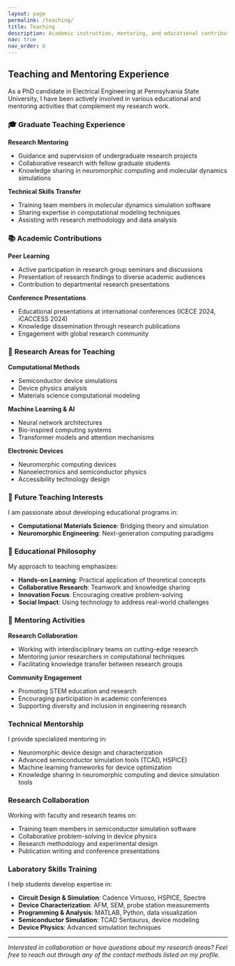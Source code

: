 ```yaml
---
layout: page
permalink: /teaching/
title: Teaching
description: Academic instruction, mentoring, and educational contributions during my PhD journey.
nav: true
nav_order: 6
---
```


## Teaching and Mentoring Experience

As a PhD candidate in Electrical Engineering at Pennsylvania State University, I have been actively involved in various educational and mentoring activities that complement my research work.

### 🎓 **Graduate Teaching Experience**

**Research Mentoring**

- Guidance and supervision of undergraduate research projects
- Collaborative research with fellow graduate students
- Knowledge sharing in neuromorphic computing and molecular dynamics simulations

**Technical Skills Transfer**

- Training team members in molecular dynamics simulation software
- Sharing expertise in computational modeling techniques
- Assisting with research methodology and data analysis

### 📚 **Academic Contributions**

**Peer Learning**

- Active participation in research group seminars and discussions
- Presentation of research findings to diverse academic audiences
- Contribution to departmental research presentations

**Conference Presentations**

- Educational presentations at international conferences (ICECE 2024, iCACCESS 2024)
- Knowledge dissemination through research publications
- Engagement with global research community

### 🔬 **Research Areas for Teaching**

**Computational Methods**

- Semiconductor device simulations
- Device physics analysis
- Materials science computational modeling

**Machine Learning & AI**

- Neural network architectures
- Bio-inspired computing systems
- Transformer models and attention mechanisms

**Electronic Devices**

- Neuromorphic computing devices
- Nanoelectronics and semiconductor physics
- Accessibility technology design

### 🎯 **Future Teaching Interests**

I am passionate about developing educational programs in:

- **Computational Materials Science**: Bridging theory and simulation
- **Neuromorphic Engineering**: Next-generation computing paradigms

### 📖 **Educational Philosophy**

My approach to teaching emphasizes:

- **Hands-on Learning**: Practical application of theoretical concepts
- **Collaborative Research**: Teamwork and knowledge sharing
- **Innovation Focus**: Encouraging creative problem-solving
- **Social Impact**: Using technology to address real-world challenges

### 🤝 **Mentoring Activities**

**Research Collaboration**

- Working with interdisciplinary teams on cutting-edge research
- Mentoring junior researchers in computational techniques
- Facilitating knowledge transfer between research groups

**Community Engagement**

- Promoting STEM education and research
- Encouraging participation in academic conferences
- Supporting diversity and inclusion in engineering research

### Technical Mentorship

I provide specialized mentoring in:

- Neuromorphic device design and characterization
- Advanced semiconductor simulation tools (TCAD, HSPICE)
- Machine learning frameworks for device optimization
- Knowledge sharing in neuromorphic computing and device simulation tools

### Research Collaboration

Working with faculty and research teams on:

- Training team members in semiconductor simulation software
- Collaborative problem-solving in device physics
- Research methodology and experimental design
- Publication writing and conference presentations

### Laboratory Skills Training

I help students develop expertise in:

- **Circuit Design & Simulation**: Cadence Virtuoso, HSPICE, Spectre
- **Device Characterization**: AFM, SEM, probe station measurements
- **Programming & Analysis**: MATLAB, Python, data visualization
- **Semiconductor Simulation**: TCAD Sentaurus, device modeling
- **Device Physics**: Advanced simulation techniques

---

_Interested in collaboration or have questions about my research areas? Feel free to reach out through any of the contact methods listed on my profile._

